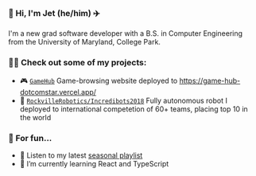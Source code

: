 ### 👋 Hi, I'm Jet (he/him) ✈️
I'm a new grad software developer with a B.S. in Computer Engineering from the University of Maryland, College Park.

### 👨‍💻 Check out some of my projects:
- 🎮 [`GameHub`](https://github.com/dotcomstar/game-hub) Game-browsing website deployed to https://game-hub-dotcomstar.vercel.app/
- 🤖 [`RockvilleRobotics/Incredibots2018`](https://github.com/rockvillerobotics/Incredibots2018) Fully autonomous robot I deployed to international competetion of 60+ teams, placing top 10 in the world

### 🤿 For fun...
- 🎵 Listen to my latest [seasonal playlist](https://open.spotify.com/playlist/7tAMTtDV9Guvt7xEL0sRUU?si=786b8421a5604d11)
- 🌱 I’m currently learning React and TypeScript


<!--
**dotcomstar/dotcomstar** is a ✨ _special_ ✨ repository because its `README.md` (this file) appears on your GitHub profile.

Here are some ideas to get you started:

- 🔭 I’m currently working on ...
- 🌱 I’m currently learning ...
- 👯 I’m looking to collaborate on ...
- 🤔 I’m looking for help with ...
- 💬 Ask me about ...
- 📫 How to reach me: ...
- 😄 Pronouns: ...
- ⚡ Fun fact: ...
-->
